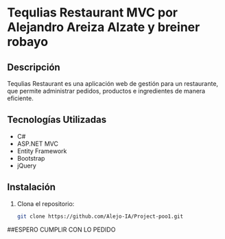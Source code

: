 # Tequlias Restaurant MVC por Alejandro Areiza Alzate y breiner robayo

## Descripción
Tequlias Restaurant es una aplicación web de gestión para un restaurante, que permite administrar pedidos, productos e ingredientes de manera eficiente.

## Tecnologías Utilizadas
- C#
- ASP.NET MVC
- Entity Framework
- Bootstrap
- jQuery

## Instalación
1. Clona el repositorio:
   ```bash
   git clone https://github.com/Alejo-IA/Project-poo1.git
##ESPERO CUMPLIR CON LO PEDIDO
